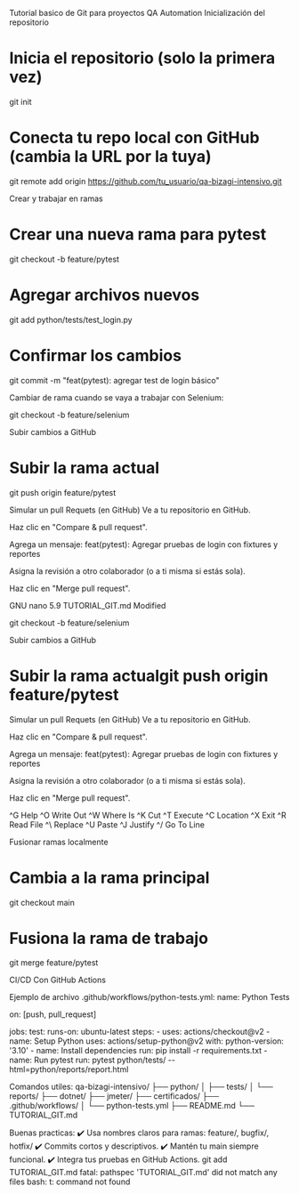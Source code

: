 Tutorial basico de Git para proyectos QA Automation
Inicialización del repositorio

# Inicia el repositorio (solo la primera vez)
git init

# Conecta tu repo local con GitHub (cambia la URL por la tuya)
git remote add origin https://github.com/tu_usuario/qa-bizagi-intensivo.git

Crear y trabajar en ramas
# Crear una nueva rama para pytest
git checkout -b feature/pytest

# Agregar archivos nuevos
git add python/tests/test_login.py

# Confirmar los cambios
git commit -m "feat(pytest): agregar test de login básico"

Cambiar de rama cuando se vaya a trabajar con Selenium:

git checkout -b feature/selenium

Subir cambios a GitHub
# Subir la rama actual
git push origin feature/pytest

Simular un pull Requets (en GitHub)
Ve a tu repositorio en GitHub.

Haz clic en "Compare & pull request".

Agrega un mensaje:
feat(pytest): Agregar pruebas de login con fixtures y reportes

Asigna la revisión a otro colaborador (o a ti misma si estás sola).

Haz clic en "Merge pull request".

  GNU nano 5.9                    TUTORIAL_GIT.md                     Modified

git checkout -b feature/selenium

Subir cambios a GitHub
# Subir la rama actualgit push origin feature/pytest

Simular un pull Requets (en GitHub)
Ve a tu repositorio en GitHub.

Haz clic en "Compare & pull request".

Agrega un mensaje:
feat(pytest): Agregar pruebas de login con fixtures y reportes

Asigna la revisión a otro colaborador (o a ti misma si estás sola).

Haz clic en "Merge pull request".



^G Help      ^O Write Out ^W Where Is  ^K Cut       ^T Execute   ^C Location
^X Exit      ^R Read File ^\ Replace   ^U Paste     ^J Justify   ^/ Go To Line

Fusionar ramas localmente
# Cambia a la rama principal
git checkout main

# Fusiona la rama de trabajo
git merge feature/pytest

CI/CD Con GitHub Actions

Ejemplo de archivo .github/workflows/python-tests.yml:
name: Python Tests

on: [push, pull_request]

jobs:
  test:
    runs-on: ubuntu-latest
    steps:
      - uses: actions/checkout@v2
      - name: Setup Python
        uses: actions/setup-python@v2
        with:
          python-version: '3.10'
      - name: Install dependencies
        run: pip install -r requirements.txt
      - name: Run pytest
        run: pytest python/tests/ --html=python/reports/report.html

Comandos utiles:
qa-bizagi-intensivo/
├── python/
│   ├── tests/
│   └── reports/
├── dotnet/
├── jmeter/
├── certificados/
├── .github/workflows/
│   └── python-tests.yml
├── README.md
└── TUTORIAL_GIT.md

Buenas practicas:
✔️ Usa nombres claros para ramas: feature/, bugfix/, hotfix/
✔️ Commits cortos y descriptivos.
✔️ Mantén tu main siempre funcional.
✔️ Integra tus pruebas en GitHub Actions.
git add TUTORIAL_GIT.md
fatal: pathspec 'TUTORIAL_GIT.md' did not match any files
bash: t: command not found

